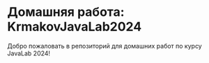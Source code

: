 # Домашняя работа: KrmakovJavaLab2024

Добро пожаловать в репозиторий для домашних работ по курсу JavaLab 2024!
